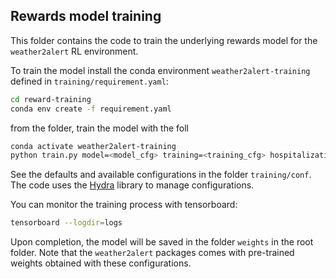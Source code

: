 ## Rewards model training

This folder contains the code to train the underlying rewards model for the `weather2alert` RL environment.

To train the model install the conda environment `weather2alert-training` defined in `training/requirement.yaml`:

```bash
cd reward-training
conda env create -f requirement.yaml
```

from the folder, train the model with the foll

```bash
conda activate weather2alert-training 
python train.py model=<model_cfg> training=<training_cfg> hospitalizations=<hosps_cfg>
```
See the defaults and available configurations in the folder `training/conf`. The code uses the [Hydra](https://hydra.cc/) library to manage configurations.

You can monitor the training process with tensorboard:

```bash
tensorboard --logdir=logs
```

Upon completion, the model will be saved in the folder `weights` in the root folder. Note that the `weather2alert` packages comes with pre-trained weights obtained with these configurations.